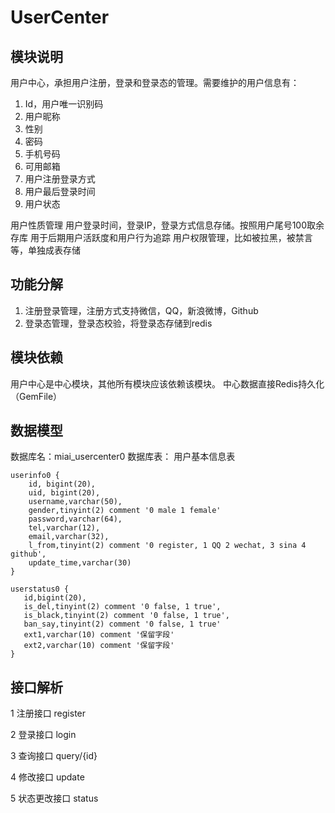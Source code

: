 # UserCenter

## 模块说明
用户中心，承担用户注册，登录和登录态的管理。需要维护的用户信息有：
1. Id，用户唯一识别码
2. 用户昵称
3. 性别
4. 密码
5. 手机号码
6. 可用邮箱
7. 用户注册登录方式
8. 用户最后登录时间
9. 用户状态

用户性质管理
用户登录时间，登录IP，登录方式信息存储。按照用户尾号100取余存库
用于后期用户活跃度和用户行为追踪
用户权限管理，比如被拉黑，被禁言等，单独成表存储

## 功能分解
1. 注册登录管理，注册方式支持微信，QQ，新浪微博，Github
2. 登录态管理，登录态校验，将登录态存储到redis

## 模块依赖
用户中心是中心模块，其他所有模块应该依赖该模块。
中心数据直接Redis持久化（GemFile）

## 数据模型
数据库名：miai_usercenter0
数据库表：
用户基本信息表
```
userinfo0 {
    id, bigint(20),
    uid, bigint(20),
    username,varchar(50),
    gender,tinyint(2) comment '0 male 1 female'
    password,varchar(64),
    tel,varchar(12),
    email,varchar(32),
    l_from,tinyint(2) comment '0 register, 1 QQ 2 wechat, 3 sina 4 github',
    update_time,varchar(30)
}
```

```
userstatus0 {
   id,bigint(20),
   is_del,tinyint(2) comment '0 false, 1 true',
   is_black,tinyint(2) comment '0 false, 1 true',
   ban_say,tinyint(2) comment '0 false, 1 true'
   ext1,varchar(10) comment '保留字段'
   ext2,varchar(10) comment '保留字段'
}
```

## 接口解析

1 注册接口 register

2 登录接口 login

3 查询接口 query/{id}

4 修改接口 update

5 状态更改接口 status
